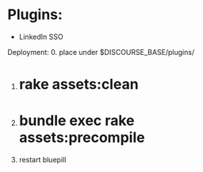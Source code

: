 Plugins:
========
- LinkedIn SSO

Deployment:
0. place under $DISCOURSE_BASE/plugins/

1. # rake assets:clean

2. # bundle exec rake assets:precompile

3. restart bluepill


